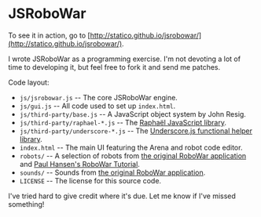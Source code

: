 JSRoboWar
=========

To see it in action, go to [http://statico.github.io/jsrobowar/](http://statico.github.io/jsrobowar/).

I wrote JSRoboWar as a programming exercise. I'm not devoting a lot of time to developing it, but feel free to fork it and send me patches.

Code layout:

* `js/jsrobowar.js` -- The core JSRoboWar engine.
* `js/gui.js` -- All code used to set up `index.html`.
* `js/third-party/base.js` -- A JavaScript object system by John Resig.
* `js/third-party/raphael-*.js` -- The [Raphaël JavaScript library](http://raphaeljs.com/).
* `js/third-party/underscore-*.js` -- The [Underscore.js functional helper library](http://documentcloud.github.com/underscore/).
* `index.html` -- The main UI featuring the Arena and robot code editor.
* `robots/` -- A selection of robots from [the original RoboWar application](http://robowar.sf.net/) and [Paul Hansen's RoboWar Tutorial](http://www.stanford.edu/~pch/robowar/tutorial/Tutorial.html).
* `sounds/` -- Sounds from [the original RoboWar application](http://robowar.sf.net/).
* `LICENSE` -- The license for this source code.

I've tried hard to give credit where it's due. Let me know if I've missed something!
